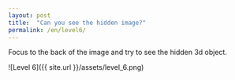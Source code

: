```yaml
---
layout: post
title:  "Can you see the hidden image?"
permalink: /en/level6/
---
```

Focus to the back of the image and try to see the hidden 3d object.

![Level 6]({{ site.url }}/assets/level_6.png)